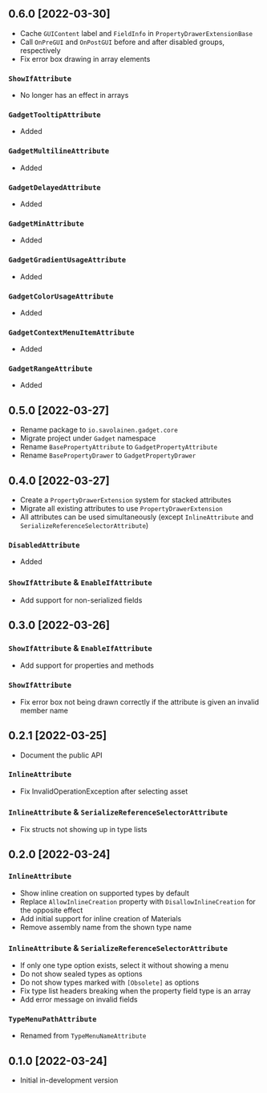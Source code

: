 ﻿## 0.6.0 [2022-03-30]

- Cache `GUIContent` label and `FieldInfo` in `PropertyDrawerExtensionBase`
- Call `OnPreGUI` and `OnPostGUI` before and after disabled groups, respectively
- Fix error box drawing in array elements

### `ShowIfAttribute`
- No longer has an effect in arrays

### `GadgetTooltipAttribute`
- Added

### `GadgetMultilineAttribute`
- Added

### `GadgetDelayedAttribute`
- Added

### `GadgetMinAttribute`
- Added

### `GadgetGradientUsageAttribute`
- Added

### `GadgetColorUsageAttribute`
- Added

### `GadgetContextMenuItemAttribute`
- Added

### `GadgetRangeAttribute`
- Added

## 0.5.0 [2022-03-27]

- Rename package to `io.savolainen.gadget.core`
- Migrate project under `Gadget` namespace
- Rename `BasePropertyAttribute` to `GadgetPropertyAttribute`
- Rename `BasePropertyDrawer` to `GadgetPropertyDrawer`

## 0.4.0 [2022-03-27]

- Create a `PropertyDrawerExtension` system for stacked attributes
- Migrate all existing attributes to use `PropertyDrawerExtension`
- All attributes can be used simultaneously (except `InlineAttribute` and `SerializeReferenceSelectorAttribute`)

### `DisabledAttribute`
- Added

### `ShowIfAttribute` & `EnableIfAttribute`
- Add support for non-serialized fields

## 0.3.0 [2022-03-26]

### `ShowIfAttribute` & `EnableIfAttribute`
- Add support for properties and methods

### `ShowIfAttribute`
- Fix error box not being drawn correctly if the attribute is given an invalid member name

## 0.2.1 [2022-03-25]

- Document the public API

### `InlineAttribute`
- Fix InvalidOperationException after selecting asset

### `InlineAttribute` & `SerializeReferenceSelectorAttribute`
- Fix structs not showing up in type lists

## 0.2.0 [2022-03-24]
### `InlineAttribute`
- Show inline creation on supported types by default
- Replace `AllowInlineCreation` property with `DisallowInlineCreation` for the opposite effect
- Add initial support for inline creation of Materials
- Remove assembly name from the shown type name

### `InlineAttribute` & `SerializeReferenceSelectorAttribute`
- If only one type option exists, select it without showing a menu
- Do not show sealed types as options
- Do not show types marked with `[Obsolete]` as options
- Fix type list headers breaking when the property field type is an array
- Add error message on invalid fields

### `TypeMenuPathAttribute`
- Renamed from `TypeMenuNameAttribute`

## 0.1.0 [2022-03-24]
- Initial in-development version
